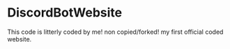 # DiscordBotWebsite
This code is litterly coded by me! non copied/forked! my first official coded website.
